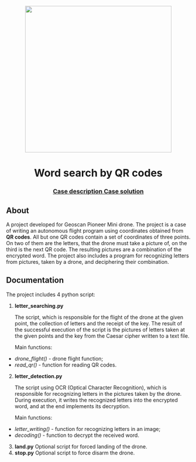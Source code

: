 <p align="center">
      <img src="http://sun9-87.userapi.com/c627118/v627118100/42db9/7ppi9z9xugg.jpg" width="400">
</p>
<h1 align="center">Word search by QR codes</a>
<h3 align="center">
      <a href="https://docs.google.com/document/d/1HxJ86YWJzMRQRYc6xhSHnRrwHZqNWnkgFet6kvs_mLI/edit#" target="_blank">Case description </a> 
      <a href="https://docs.google.com/document/d/1HxJ86YWJzMRQRYc6xhSHnRrwHZqNWnkgFet6kvs_mLI/edit#" target="_blank">Case solution </a> 
</p>

## About
A project developed for Geoscan Pioneer Mini drone. The project is a case of writing an autonomous flight program using coordinates obtained from **QR codes**. All but one QR codes contain a set of coordinates of three points. On two of them are the letters, that the drone must take a picture of, on the third is the next QR code. The resulting pictures are a combination of the encrypted word. The project also includes a program for recognizing letters from pictures, taken by a drone, and deciphering their combination.

## Documentation
The project includes 4 python script:
1. **letter_searching.py** </p>
The script, which is responsible for the flight of the drone at the given point, the collection of letters and the receipt of the key. The result of the successful execution of the script is the pictures of letters taken at the given points and the key from the Caesar cipher written to a text file. </p>
Main functions:
- *drone_flight()* - drone flight function;
- *read_qr()* - function for reading QR codes.
2. **letter_detection.py** </p>
The script using OCR (Optical Character Recognition), which is responsible for recognizing letters in the pictures taken by the drone. During execution, it writes the recognized letters into the encrypted word, and at the end implements its decryption. </p>
Main functions:
- *letter_writing()* - function for recognizing letters in an image;
- *decoding()* - function to decrypt the received word.
3. **land.py**
Optional script for forced landing of the drone.
4. **stop.py**
Optional script to force disarm the drone.
